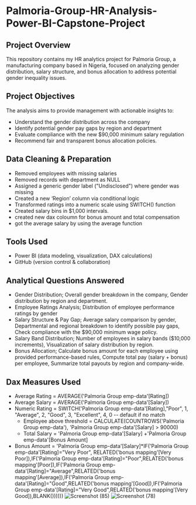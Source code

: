 # Palmoria-Group-HR-Analysis-Power-BI-Capstone-Project
## Project Overview
This repository contains my HR analytics project for Palmoria Group, a manufacturing company based in Nigeria, focused on analyzing gender distribution, salary structure, and bonus allocation to address potential gender inequality issues.
## Project Objectives
The analysis aims to provide management with actionable insights to:
- Understand the gender distribution across the company
- Identify potential gender pay gaps by region and department
- Evaluate compliance with the new $90,000 minimum salary regulation
- Recommend fair and transparent bonus allocation policies.
## Data Cleaning & Preparation
- Removed employees with missing salaries
- Removed records with department as NULL
- Assigned a generic gender label ("Undisclosed") where gender was missing
- Created a new ‘Region’ column via conditional logic
- Transformed ratings into a numeric scale using SWITCH() function
- Created salary bins in $1,000 intervals.
- created new dax coloumn for bonus amount and total compensation
- got the average salary by using the average function
## Tools Used
- Power BI (data modeling, visualization, DAX calculations)
- GitHub (version control & collaboration)
## Analytical Questions Answered
-  Gender Distribution;
Overall gender breakdown in the company, 
Gender distribution by region and department.
 - Employee Ratings Analysis; 
Distribution of employee performance ratings by gender
-  Salary Structure & Pay Gap; 
Average salary comparison by gender, 
Departmental and regional breakdown to identify possible pay gaps, 
Check compliance with the $90,000 minimum wage policy.
 -  Salary Band Distribution; 
Number of employees in salary bands ($10,000 increments), 
Visualization of salary distribution by region.
 -  Bonus Allocation;
Calculate bonus amount for each employee using provided performance-based rules, 
Compute total pay (salary + bonus) per employee, 
Summarize total payouts by region and company-wide.
   ## Dax Measures Used
   - Average Rating = AVERAGE('Palmoria Group emp-data'[Rating])
   - Average Salary = AVERAGE('Palmoria Group emp-data'[Salary])
   - Numeric Rating = SWITCH('Palmoria Group emp-data'[Rating],"Poor", 1,
    "Average", 2,
    "Good", 3,
    "Excellent", 4,
    0  -- default if no match
     - Employee above threshold = CALCULATE(COUNTROWS('Palmoria Group emp-data'), 'Palmoria Group emp-data'[Salary] > 90000)
     - Total Salary = 'Palmoria Group emp-data'[Salary] +'Palmoria Group emp-data'[Bonus Amount]
   - Bonus Amount = 'Palmoria Group emp-data'[Salary]*IF('Palmoria Group emp-data'[Rating]="Very Poor", RELATED('bonus mapping'[Very Poor]),IF('Palmoria Group emp-data'[Rating]="Poor",RELATED('bonus mapping'[Poor]),IF('Palmoria Group emp-data'[Rating]="Average",RELATED('bonus mapping'[Average]),IF('Palmoria Group emp-data'[Rating]="Good",RELATED('bonus mapping'[Good]),IF('Palmoria Group emp-data'[Rating]="Very Good",RELATED('bonus mapping'[Very Good]),BLANK())))))
   ![Screenshot (85)](https://github.com/user-attachments/assets/4df974ba-3627-4b48-aee1-6549db19984f)
![Screenshot (78)](https://github.com/user-attachments/assets/b1d284f5-37f9-43f2-b6e6-56d1b7c14276)
